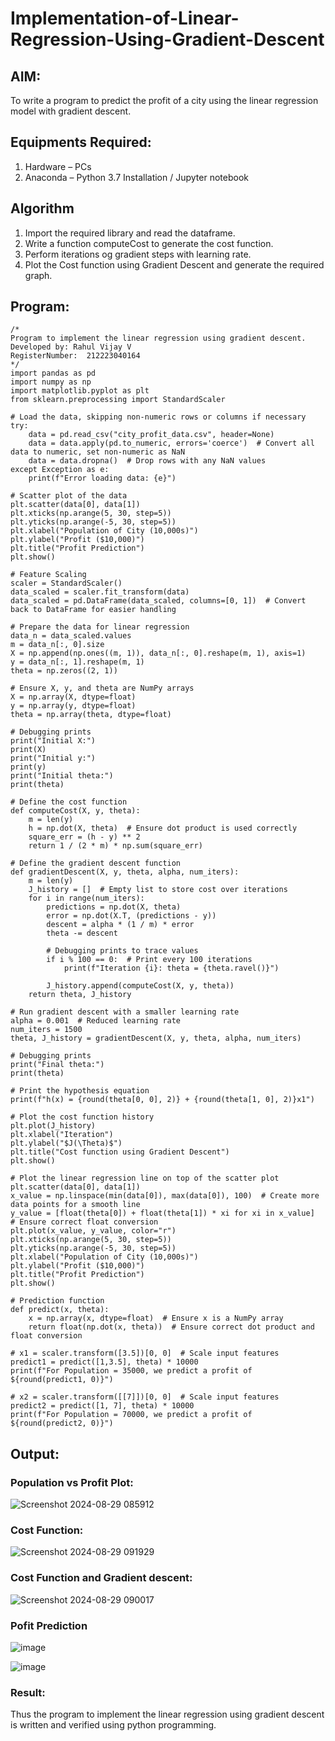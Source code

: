 # Implementation-of-Linear-Regression-Using-Gradient-Descent

## AIM:
To write a program to predict the profit of a city using the linear regression model with gradient descent.

## Equipments Required:
1. Hardware – PCs
2. Anaconda – Python 3.7 Installation / Jupyter notebook

## Algorithm
1. Import the required library and read the dataframe.
2. Write a function computeCost to generate the cost function.
3. Perform iterations og gradient steps with learning rate.
4. Plot the Cost function using Gradient Descent and generate the required graph.

## Program:
```
/*
Program to implement the linear regression using gradient descent.
Developed by: Rahul Vijay V
RegisterNumber:  212223040164
*/
import pandas as pd
import numpy as np
import matplotlib.pyplot as plt
from sklearn.preprocessing import StandardScaler

# Load the data, skipping non-numeric rows or columns if necessary
try:
    data = pd.read_csv("city_profit_data.csv", header=None)
    data = data.apply(pd.to_numeric, errors='coerce')  # Convert all data to numeric, set non-numeric as NaN
    data = data.dropna()  # Drop rows with any NaN values
except Exception as e:
    print(f"Error loading data: {e}")

# Scatter plot of the data
plt.scatter(data[0], data[1])
plt.xticks(np.arange(5, 30, step=5))
plt.yticks(np.arange(-5, 30, step=5))
plt.xlabel("Population of City (10,000s)")
plt.ylabel("Profit ($10,000)")
plt.title("Profit Prediction")
plt.show()

# Feature Scaling
scaler = StandardScaler()
data_scaled = scaler.fit_transform(data)
data_scaled = pd.DataFrame(data_scaled, columns=[0, 1])  # Convert back to DataFrame for easier handling

# Prepare the data for linear regression
data_n = data_scaled.values
m = data_n[:, 0].size
X = np.append(np.ones((m, 1)), data_n[:, 0].reshape(m, 1), axis=1)
y = data_n[:, 1].reshape(m, 1)
theta = np.zeros((2, 1))

# Ensure X, y, and theta are NumPy arrays
X = np.array(X, dtype=float)
y = np.array(y, dtype=float)
theta = np.array(theta, dtype=float)

# Debugging prints
print("Initial X:")
print(X)
print("Initial y:")
print(y)
print("Initial theta:")
print(theta)

# Define the cost function
def computeCost(X, y, theta):
    m = len(y)
    h = np.dot(X, theta)  # Ensure dot product is used correctly
    square_err = (h - y) ** 2
    return 1 / (2 * m) * np.sum(square_err)

# Define the gradient descent function
def gradientDescent(X, y, theta, alpha, num_iters):
    m = len(y)
    J_history = []  # Empty list to store cost over iterations
    for i in range(num_iters):
        predictions = np.dot(X, theta)
        error = np.dot(X.T, (predictions - y))
        descent = alpha * (1 / m) * error
        theta -= descent

        # Debugging prints to trace values
        if i % 100 == 0:  # Print every 100 iterations
            print(f"Iteration {i}: theta = {theta.ravel()}")

        J_history.append(computeCost(X, y, theta))
    return theta, J_history

# Run gradient descent with a smaller learning rate
alpha = 0.001  # Reduced learning rate
num_iters = 1500
theta, J_history = gradientDescent(X, y, theta, alpha, num_iters)

# Debugging prints
print("Final theta:")
print(theta)

# Print the hypothesis equation
print(f"h(x) = {round(theta[0, 0], 2)} + {round(theta[1, 0], 2)}x1")

# Plot the cost function history
plt.plot(J_history)
plt.xlabel("Iteration")
plt.ylabel("$J(\Theta)$")
plt.title("Cost function using Gradient Descent")
plt.show()

# Plot the linear regression line on top of the scatter plot
plt.scatter(data[0], data[1])
x_value = np.linspace(min(data[0]), max(data[0]), 100)  # Create more data points for a smooth line
y_value = [float(theta[0]) + float(theta[1]) * xi for xi in x_value]  # Ensure correct float conversion
plt.plot(x_value, y_value, color="r")
plt.xticks(np.arange(5, 30, step=5))
plt.yticks(np.arange(-5, 30, step=5))
plt.xlabel("Population of City (10,000s)")
plt.ylabel("Profit ($10,000)")
plt.title("Profit Prediction")
plt.show()

# Prediction function
def predict(x, theta):
    x = np.array(x, dtype=float)  # Ensure x is a NumPy array
    return float(np.dot(x, theta))  # Ensure correct dot product and float conversion

# x1 = scaler.transform([3.5])[0, 0]  # Scale input features
predict1 = predict([1,3.5], theta) * 10000
print(f"For Population = 35000, we predict a profit of ${round(predict1, 0)}")

# x2 = scaler.transform([[7]])[0, 0]  # Scale input features
predict2 = predict([1, 7], theta) * 10000
print(f"For Population = 70000, we predict a profit of ${round(predict2, 0)}")
```

## Output:
### Population vs Profit Plot: ###
![Screenshot 2024-08-29 085912](https://github.com/user-attachments/assets/de3f9212-94de-491c-ba6f-df6c0ae9adb6)

### Cost Function: ###
![Screenshot 2024-08-29 091929](https://github.com/user-attachments/assets/cbac38f3-6a51-4089-be77-af7bbef455c0)



### Cost Function and Gradient descent: ###
![Screenshot 2024-08-29 090017](https://github.com/user-attachments/assets/e13026fe-ca32-4b90-81a4-8c95518cd4f8)




### Pofit Prediction ###
![image](https://github.com/user-attachments/assets/eded42ac-18ef-4d72-9a82-ad0d67c8b626)

![image](https://github.com/user-attachments/assets/cb38cbb0-04c5-4027-9e31-06185d18b929)

### Result: ###
Thus the program to implement the linear regression using gradient descent is written and verified using python programming.
